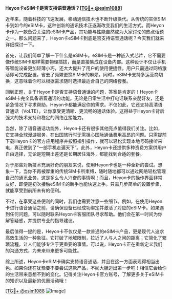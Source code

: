 **Heyon卡eSIM卡是否支持语音通话？[[TG💪+ @esim1088](https://t.me/s/esim1088)]**

近年来，随着科技的飞速发展，移动通信技术也不断升级换代。从传统的实体SIM卡到如今的eSIM卡，这种创新的通讯技术正逐渐改变我们的生活方式。而Heyon卡作为一款备受关注的eSIM卡产品，其功能与性能自然成为大家讨论的热点话题之一。那么问题来了，Heyon卡eSIM卡到底是否支持语音通话呢？今天我们就来详细探讨一下。

首先，让我们简单了解一下什么是eSIM卡。eSIM卡是一种嵌入式芯片，它不需要像传统SIM卡那样需要物理插拔，而是直接集成在设备内部。这种设计不仅让手机等智能设备更加轻薄小巧，还大大提升了用户的使用便捷性。用户只需通过网络激活即可完成配置，省去了频繁更换SIM卡的麻烦。同时，eSIM卡支持多运营商切换，这意味着你可以根据需求随时选择最适合自己的网络套餐。

回到正题，关于Heyon卡是否支持语音通话的问题，答案是肯定的！Heyon卡eSIM卡完全具备语音通话的功能。无论是日常生活中打电话联系亲朋好友，还是紧急情况下寻求帮助，Heyon卡都能满足你的需求。不仅如此，它还支持高清语音通话（VoLTE），让你享受更清晰、更流畅的通话体验。这得益于Heyon卡背后强大的技术支持和稳定的网络连接能力。

当然，除了语音通话功能外，Heyon卡还有很多其他亮点值得我们关注。比如，它支持全球漫游服务，在出国旅行时无需担心国际通话费用高昂的问题。只需提前下载Heyon卡的官方应用程序并按照指引操作，就可以轻松实现本地号码接听来电，真正做到了“一部手机走遍天下”。此外，Heyon卡还提供多种资费方案供用户自由选择，无论是短期出差还是长期居住海外，都能找到合适的套餐。

对于那些对新技术充满好奇的朋友来说，使用Heyon卡也是一种全新的尝试。想象一下，当你不再被厚重的传统SIM卡所束缚，随时随地都可以通过网络轻松管理自己的通讯业务，这是多么令人兴奋的事情啊！而且，Heyon卡的操作界面非常友好，即便是初次接触eSIM卡的新手也能快速上手。只需几步简单的设置步骤，就能享受到前所未有的便利。

不过，在享受这些便利的同时，我们也需要注意一些细节。例如，在使用Heyon卡进行语音通话之前，请确保设备已经成功绑定并激活了对应的eSIM卡。如果遇到任何问题，可以随时联系Heyon卡客服团队寻求帮助。他们会在第一时间为你解答疑惑，并提供专业的指导建议。

最后值得一提的是，Heyon卡不仅仅是一款普通的eSIM卡产品，更是现代人追求高效生活的一种象征。它打破了地域限制，拉近了人与人之间的距离；它简化了繁琐流程，让人们能够专注于更重要的事情。可以说，Heyon卡正在重新定义我们的沟通方式，为未来带来更多可能性。

综上所述，Heyon卡eSIM卡确实支持语音通话，并且在这一方面表现得相当出色。如果你还在犹豫要不要尝试这款产品，不妨大胆迈出第一步吧！相信它会给你的生活带来意想不到的变化。记得关注Heyon卡官方账号，了解更多关于eSIM卡的知识以及最新的优惠活动哦！

[[TG💪+ @esim1088](https://t.me/s/esim1088) ![Image](https://i.postimg.cc/4NQfJmqS/Snipaste-2025-05-13-00-14-12.png)]